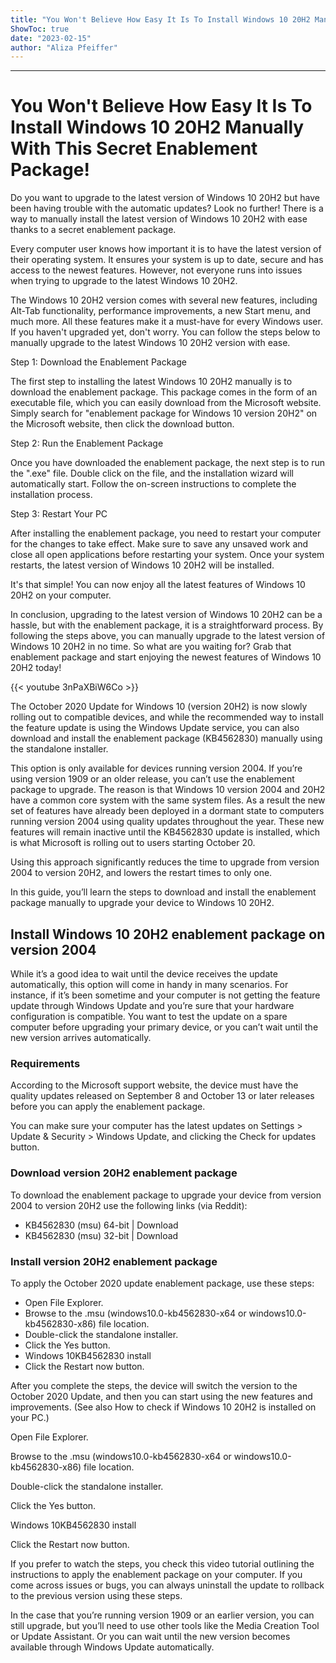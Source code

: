 ```yaml
---
title: "You Won't Believe How Easy It Is To Install Windows 10 20H2 Manually With This Secret Enablement Package!"
ShowToc: true 
date: "2023-02-15"
author: "Aliza Pfeiffer"
---
```

*****
# You Won't Believe How Easy It Is To Install Windows 10 20H2 Manually With This Secret Enablement Package!

Do you want to upgrade to the latest version of Windows 10 20H2 but have been having trouble with the automatic updates? Look no further! There is a way to manually install the latest version of Windows 10 20H2 with ease thanks to a secret enablement package.

Every computer user knows how important it is to have the latest version of their operating system. It ensures your system is up to date, secure and has access to the newest features. However, not everyone runs into issues when trying to upgrade to the latest Windows 10 20H2.

The Windows 10 20H2 version comes with several new features, including Alt-Tab functionality, performance improvements, a new Start menu, and much more. All these features make it a must-have for every Windows user. If you haven't upgraded yet, don't worry. You can follow the steps below to manually upgrade to the latest Windows 10 20H2 version with ease.

Step 1: Download the Enablement Package

The first step to installing the latest Windows 10 20H2 manually is to download the enablement package. This package comes in the form of an executable file, which you can easily download from the Microsoft website. Simply search for "enablement package for Windows 10 version 20H2" on the Microsoft website, then click the download button.

Step 2: Run the Enablement Package

Once you have downloaded the enablement package, the next step is to run the ".exe" file. Double click on the file, and the installation wizard will automatically start. Follow the on-screen instructions to complete the installation process.

Step 3: Restart Your PC

After installing the enablement package, you need to restart your computer for the changes to take effect. Make sure to save any unsaved work and close all open applications before restarting your system. Once your system restarts, the latest version of Windows 10 20H2 will be installed.

It's that simple! You can now enjoy all the latest features of Windows 10 20H2 on your computer.

In conclusion, upgrading to the latest version of Windows 10 20H2 can be a hassle, but with the enablement package, it is a straightforward process. By following the steps above, you can manually upgrade to the latest version of Windows 10 20H2 in no time. So what are you waiting for? Grab that enablement package and start enjoying the newest features of Windows 10 20H2 today!

{{< youtube 3nPaXBiW6Co >}} 



The October 2020 Update for Windows 10 (version 20H2) is now slowly rolling out to compatible devices, and while the recommended way to install the feature update is using the Windows Update service, you can also download and install the enablement package (KB4562830) manually using the standalone installer.
 
This option is only available for devices running version 2004. If you’re using version 1909 or an older release, you can’t use the enablement package to upgrade. The reason is that Windows 10 version 2004 and 20H2 have a common core system with the same system files. As a result the new set of features have already been deployed in a dormant state to computers running version 2004 using quality updates throughout the year. These new features will remain inactive until the KB4562830 update is installed, which is what Microsoft is rolling out to users starting October 20.
 
Using this approach significantly reduces the time to upgrade from version 2004 to version 20H2, and lowers the restart times to only one.
 
In this guide, you’ll learn the steps to download and install the enablement package manually to upgrade your device to Windows 10 20H2.
 
## Install Windows 10 20H2 enablement package on version 2004
 
While it’s a good idea to wait until the device receives the update automatically, this option will come in handy in many scenarios. For instance, if it’s been sometime and your computer is not getting the feature update through Windows Update and you’re sure that your hardware configuration is compatible. You want to test the update on a spare computer before upgrading your primary device, or you can’t wait until the new version arrives automatically.
 
### Requirements
 
According to the Microsoft support website, the device must have the quality updates released on September 8 and October 13 or later releases before you can apply the enablement package. 
 
You can make sure your computer has the latest updates on Settings > Update & Security > Windows Update, and clicking the Check for updates button.
 
### Download version 20H2 enablement package
 
To download the enablement package to upgrade your device from version 2004 to version 20H2 use the following links (via Reddit):
 
- KB4562830 (msu) 64-bit | Download
 - KB4562830 (msu) 32-bit | Download

 
### Install version 20H2 enablement package
 
To apply the October 2020 update enablement package, use these steps:
 
- Open File Explorer.
 - Browse to the .msu (windows10.0-kb4562830-x64 or windows10.0-kb4562830-x86) file location.
 - Double-click the standalone installer.
 - Click the Yes button.
 - Windows 10KB4562830 install
 - Click the Restart now button.

 
After you complete the steps, the device will switch the version to the October 2020 Update, and then you can start using the new features and improvements. (See also How to check if Windows 10 20H2 is installed on your PC.)
 
Open File Explorer.
 
Browse to the .msu (windows10.0-kb4562830-x64 or windows10.0-kb4562830-x86) file location.
 
Double-click the standalone installer.
 
Click the Yes button.
 
Windows 10KB4562830 install

 
Click the Restart now button.
 
If you prefer to watch the steps, you check this video tutorial outlining the instructions to apply the enablement package on your computer. If you come across issues or bugs, you can always uninstall the update to rollback to the previous version using these steps.
 
In the case that you’re running version 1909 or an earlier version, you can still upgrade, but you’ll need to use other tools like the Media Creation Tool or Update Assistant. Or you can wait until the new version becomes available through Windows Update automatically.




